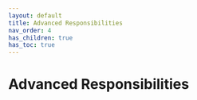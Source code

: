 ```yaml
---
layout: default
title: Advanced Responsibilities
nav_order: 4
has_children: true
has_toc: true
---
```

# Advanced Responsibilities
